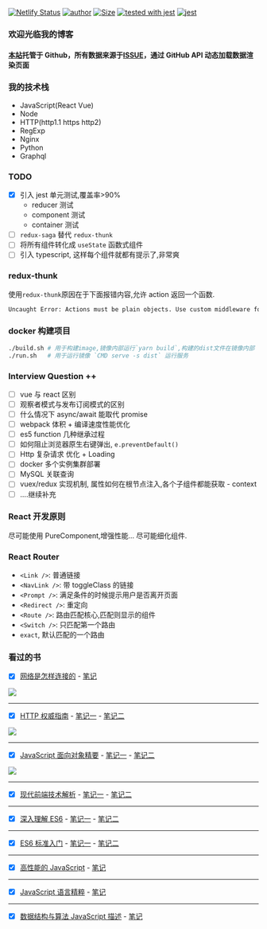 [![Netlify Status](https://api.netlify.com/api/v1/badges/a68cc8f8-b37b-4da7-9bdb-a72b3a69636c/deploy-status)](https://app.netlify.com/sites/plh-blog/deploys)
[![author](https://img.shields.io/badge/author-peng-blue.svg)](https://github.com/pengliheng/pengliheng.github.io)
[![Size](https://github-size-badge.herokuapp.com/pengliheng/pengliheng.github.io.svg)](https://github.com/pengliheng/pengliheng.github.io)
[![tested with jest](https://img.shields.io/badge/tested_with-jest-99424f.svg)](https://github.com/facebook/jest)
[![jest](https://jestjs.io/img/jest-badge.svg)](https://github.com/facebook/jest)

### 欢迎光临我的博客

#### [本站](https://pipk.top)托管于 Github，所有数据来源于[ISSUE](https://github.com/pengliheng/pengliheng.github.io/issues)，通过 GitHub API 动态加载数据渲染页面

### 我的技术栈

- JavaScript(React Vue)
- Node
- HTTP(http1.1 https http2)
- RegExp
- Nginx
- Python
- Graphql

### TODO

- [x] 引入 jest 单元测试,覆盖率>90%
  - reducer 测试
  - component 测试
  - container 测试
- [ ] `redux-saga` 替代 `redux-thunk`
- [ ] 将所有组件转化成 `useState` 函数式组件
- [ ] 引入 typescript, 这样每个组件就都有提示了,非常爽

### redux-thunk

使用`redux-thunk`原因在于下面报错内容,允许 action 返回一个函数.

```bash
Uncaught Error: Actions must be plain objects. Use custom middleware for async actions.
```

### docker 构建项目

```bash
./build.sh # 用于构建image,镜像内部运行`yarn build`,构建的dist文件在镜像内部
./run.sh   # 用于运行镜像 `CMD serve -s dist` 运行服务
```

### Interview Question ++

- [ ] vue 与 react 区别
- [ ] 观察者模式与发布订阅模式的区别
- [ ] 什么情况下 async/await 能取代 promise
- [ ] webpack 体积 + 编译速度性能优化
- [ ] es5 function 几种继承过程
- [ ] 如何阻止浏览器原生右键弹出, `e.preventDefault()`
- [ ] Http 复杂请求 优化 + Loading
- [ ] docker 多个实例集群部署
- [ ] MySQL 关联查询
- [ ] vuex/redux 实现机制, 属性如何在根节点注入,各个子组件都能获取 - context
- [ ] ....继续补充

### React 开发原则

尽可能使用 PureComponent,增强性能...
尽可能细化组件.

### React Router

- `<Link />`: 普通链接
- `<NavLink />`: 带 toggleClass 的链接
- `<Prompt />`: 满足条件的时候提示用户是否离开页面
- `<Redirect />`: 重定向
- `<Route />`: 路由匹配核心,匹配则显示的组件
- `<Switch />`: 只匹配第一个路由
- `exact`, 默认匹配的一个路由

### 看过的书

- [x] [网络是怎样连接的](https://book.douban.com/subject/26941639/) - [笔记](https://github.com/pengliheng/pengliheng.github.io/issues/40)

![](https://static.pipk.top/api/public/images/6075462533216409.png)

---

- [x] [HTTP 权威指南](https://book.douban.com/subject/10746113/) - [笔记一](https://github.com/pengliheng/pengliheng.github.io/issues/45) - [笔记二](https://github.com/pengliheng/pengliheng.github.io/issues/52)

![](https://static.pipk.top/api/public/images/2376380500856452.png)

---

- [x] [JavaScript 面向对象精要](https://book.douban.com/subject/26352658/) - [笔记一](https://github.com/pengliheng/pengliheng.github.io/issues/29) - [笔记二](https://github.com/pengliheng/pengliheng.github.io/issues/31)

![](https://static.pipk.top/api/public/images/7833702919612766.png)

---

- [x] [现代前端技术解析](https://book.douban.com/subject/27021790/) - [笔记一](https://github.com/pengliheng/pengliheng.github.io/issues/28) - [笔记二](https://github.com/pengliheng/pengliheng.github.io/issues/58)

---

- [x] [深入理解 ES6](https://book.douban.com/subject/27072230/) - [笔记一](https://github.com/pengliheng/pengliheng.github.io/issues/32) - [笔记二](https://github.com/pengliheng/pengliheng.github.io/issues/51)

---

- [x] [ES6 标准入门](https://book.douban.com/subject/26708954/) - [笔记一](https://github.com/pengliheng/pengliheng.github.io/issues/23) - [笔记二](https://github.com/pengliheng/pengliheng.github.io/issues/26)

---

- [x] [高性能的 JavaScript](https://book.douban.com/subject/5362856/) - [笔记](https://github.com/pengliheng/pengliheng.github.io/issues/15)

---

- [x] [JavaScript 语言精粹](https://book.douban.com/subject/3590768/) - [笔记](https://github.com/pengliheng/pengliheng.github.io/issues/10)

---

- [x] [数据结构与算法 JavaScript 描述](https://book.douban.com/subject/25945449/) - [笔记](https://github.com/pengliheng/pengliheng.github.io/issues/6)
